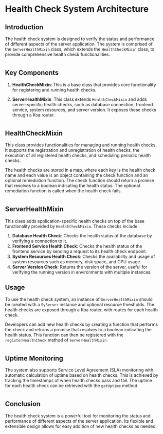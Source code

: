 # **Health Check System Architecture**

## **Introduction**

The health check system is designed to verify the status and performance of different aspects of the server application. The system is comprised of the `ServerHealthMixin` class, which extends the `HealthCheckMixin` class, to provide comprehensive health check functionalities.

#

## **Key Components**

1. **HealthCheckMixin**: This is a base class that provides core functionality for registering and running health checks.

2. **ServerHealthMixin**: This class extends `HealthCheckMixin` and adds server-specific health checks, such as database connection, frontend service, system resources, and server version. It exposes these checks through a Koa router.

#

## **HealthCheckMixin**

This class provides functionalities for managing and running health checks. It supports the registration and unregistration of health checks, the execution of all registered health checks, and scheduling periodic health checks.

The health checks are stored in a map, where each key is the health check name and each value is an object containing the check function and an optional remediation function. The check function should return a promise that resolves to a boolean indicating the health status. The optional remediation function is called when the health check fails.

#

## **ServerHealthMixin**

This class adds application-specific health checks on top of the base functionality provided by `HealthCheckMixin`. These checks include:

1. **Database Health Check**: Checks the health status of the database by verifying a connection to it.
2. **Frontend Service Health Check**: Checks the health status of the frontend service by sending a request to its health check endpoint.
3. **System Resources Health Check**: Checks the availability and usage of system resources such as memory, disk space, and CPU usage.
4. **Server Version Check**: Returns the version of the server, useful for verifying the running version in environments with multiple instances.

## **Usage**

To use the health check system, an instance of `ServerHealthMixin` should be created with a `SyServer` instance and optional resource thresholds. The health checks are exposed through a Koa router, with routes for each health check.

Developers can add new health checks by creating a function that performs the check and returns a promise that resolves to a boolean indicating the health status. This function can then be registered with the `registerHealthCheck` method of `ServerHealthMixin`.

#

## **Uptime Monitoring**

The system also supports Service Level Agreement (SLA) monitoring with automatic calculation of uptime based on health checks. This is achieved by tracking the timestamps of when health checks pass and fail. The uptime for each health check can be retrieved with the `getUptime` method.

#

## **Conclusion**

The health check system is a powerful tool for monitoring the status and performance of different aspects of the server application. Its flexible and extensible design allows for easy addition of new health checks as needed.
